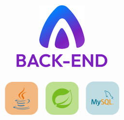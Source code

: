 <p align="center">
 <img src="images/Logo.png" alt="Vouvi logo" width="150" />
</p>
<p align="center" >
 <img src="images/BACK-END.png" alt="back-end" width="300" />
</p>

<br>
<!-- Primeira linha de imagens -->
<p align="center">
  <img src="images/Java.png" alt="Java" width="110" />
  &nbsp;&nbsp;&nbsp;&nbsp;
  <img src="images/Spring.png" alt="Spring" width="110" />
  &nbsp;&nbsp;&nbsp;&nbsp;
  <img src="images/MySQL.png" alt="MySQL" width="110" />
</p>

